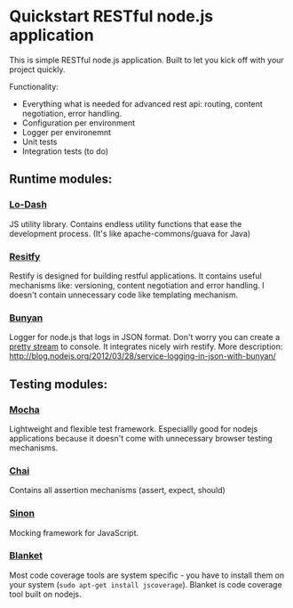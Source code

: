 # Quickstart RESTful node.js application

This is simple RESTful node.js application.
Built to let you kick off with your project quickly.

Functionality:
- Everything what is needed for advanced rest api: routing, content negotiation, error handling.
- Configuration per environment
- Logger per environemnt
- Unit tests
- Integration tests (to do)

## Runtime modules:

### [Lo-Dash](http://lodash.com/)

JS utility library. Contains endless utility functions that ease the development process.
(It's like apache-commons/guava for Java)

### [Resitfy](http://mcavage.me/node-restify/)

Restify is designed for building restful applications. 
It contains useful mechanisms like: versioning, content negotiation and error handling.
I doesn't contain unnecessary code like templating mechanism.

### [Bunyan](https://github.com/trentm/node-bunyan)

Logger for node.js that logs in JSON format.
Don't worry you can create a [pretty stream](https://github.com/mrrama/node-bunyan-prettystream) to console. 
It integrates nicely wirh restify.
More description: http://blog.nodejs.org/2012/03/28/service-logging-in-json-with-bunyan/

## Testing modules:

### [Mocha](http://visionmedia.github.io/mocha/)

Lightweight and flexible test framework.
Especiallly good for nodejs applications because it doesn't come with unnecessary browser testing mechanisms.

### [Chai](http://chaijs.com/guide/styles/)

Contains all assertion mechanisms (assert, expect, should)

### [Sinon](http://sinonjs.org/)

Mocking framework for JavaScript.

### [Blanket](http://blanketjs.org/)

Most code coverage tools are system specific - you have to install them on your system (`sudo apt-get install jscoverage`).
Blanket is code coverage tool built on nodejs. 
